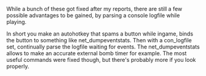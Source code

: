 While a bunch of these got fixed after my reports, there are still a few possible advantages to be gained, by parsing a console logfile while playing.

In short you make an autohotkey that spams a button while ingame, binds the button to something like net_dumpeventstats. Then with a con_logfile set, continually parse the logfile waiting for events. The net_dumpeventstats allows to make an accurate external bomb timer for example. The most useful commands were fixed though, but there's probably more if you look properly.